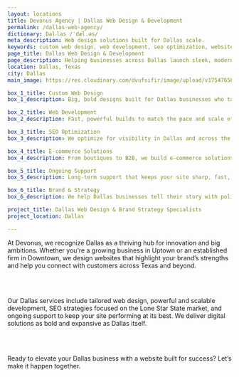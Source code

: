 ```yaml
---
layout: locations
title: Devonus Agency | Dallas Web Design & Development
permalink: /dallas-web-agency/
dictionary: Dal‧las /ˈdæl.əs/
meta_description: Web design solutions built for Dallas scale.
keywords: custom web design, web development, seo optimization, website maintenance, dallas web design, dallas texas
page_title: Dallas Web Design & Development
page_description: Helping businesses across Dallas launch sleek, modern websites.
location: Dallas, Texas
city: Dallas
main_image: https://res.cloudinary.com/dvufsifir/image/upload/v1754765650/dallas_oujo5l.webp

box_1_title: Custom Web Design
box_1_description: Big, bold designs built for Dallas businesses who take their digital presence seriously.

box_2_title: Web Development
box_2_description: Fast, powerful builds to match the pace and scale of Texas-sized ambitions.

box_3_title: SEO Optimization
box_3_description: We optimize for visibility in Dallas and across the state — so you get seen and found.

box_4_title: E-commerce Solutions
box_4_description: From boutiques to B2B, we build e-commerce solutions that convert.

box_5_title: Ongoing Support
box_5_description: Long-term support that keeps your site sharp, fast, and secure.

box_6_title: Brand & Strategy
box_6_description: We help Dallas businesses tell their story with polish, precision, and pride.

project_title: Dallas Web Design & Brand Strategy Specialists
project_location: Dallas

---
```


At Devonus, we recognize Dallas as a thriving hub for innovation and big ambitions. Whether you’re a growing business in Uptown or an established firm in Downtown, we design websites that highlight your brand’s strengths and help you connect with customers across Texas and beyond.

<br>  
<br>

Our Dallas services include tailored web design, powerful and scalable development, SEO strategies focused on the Lone Star State market, and ongoing support to keep your site performing at its best. We deliver digital solutions as bold and expansive as Dallas itself.

<br>  
<br>

Ready to elevate your Dallas business with a website built for success? Let’s make it happen together.
